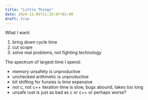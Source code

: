 ```yaml
---
title: "Little Things"
date: 2024-11-05T11:33:07+01:00
draft: true
---
```


What I want:
1. bring down cycle time
2. cut scope
3. solve real problems, not fighting technology

The spectrum of largest time I spend:

- memory unsafety is unproductive
- unchecked arithmetic is unproductive
- bit shifting for funsies is time expensive
- not c, not c++ iteration time is slow, bugs abound, takes too long
- unsafe rust is just as bad as c or c++ or perhaps worse?
